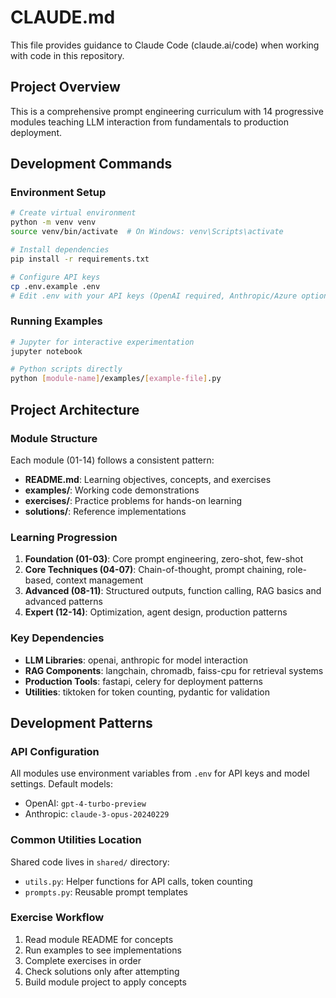 # CLAUDE.md

This file provides guidance to Claude Code (claude.ai/code) when working with code in this repository.

## Project Overview
This is a comprehensive prompt engineering curriculum with 14 progressive modules teaching LLM interaction from fundamentals to production deployment.

## Development Commands

### Environment Setup
```bash
# Create virtual environment
python -m venv venv
source venv/bin/activate  # On Windows: venv\Scripts\activate

# Install dependencies
pip install -r requirements.txt

# Configure API keys
cp .env.example .env
# Edit .env with your API keys (OpenAI required, Anthropic/Azure optional)
```

### Running Examples
```bash
# Jupyter for interactive experimentation
jupyter notebook

# Python scripts directly
python [module-name]/examples/[example-file].py
```

## Project Architecture

### Module Structure
Each module (01-14) follows a consistent pattern:
- **README.md**: Learning objectives, concepts, and exercises
- **examples/**: Working code demonstrations
- **exercises/**: Practice problems for hands-on learning
- **solutions/**: Reference implementations

### Learning Progression
1. **Foundation (01-03)**: Core prompt engineering, zero-shot, few-shot
2. **Core Techniques (04-07)**: Chain-of-thought, prompt chaining, role-based, context management
3. **Advanced (08-11)**: Structured outputs, function calling, RAG basics and advanced patterns
4. **Expert (12-14)**: Optimization, agent design, production patterns

### Key Dependencies
- **LLM Libraries**: openai, anthropic for model interaction
- **RAG Components**: langchain, chromadb, faiss-cpu for retrieval systems
- **Production Tools**: fastapi, celery for deployment patterns
- **Utilities**: tiktoken for token counting, pydantic for validation

## Development Patterns

### API Configuration
All modules use environment variables from `.env` for API keys and model settings. Default models:
- OpenAI: `gpt-4-turbo-preview`
- Anthropic: `claude-3-opus-20240229`

### Common Utilities Location
Shared code lives in `shared/` directory:
- `utils.py`: Helper functions for API calls, token counting
- `prompts.py`: Reusable prompt templates

### Exercise Workflow
1. Read module README for concepts
2. Run examples to see implementations
3. Complete exercises in order
4. Check solutions only after attempting
5. Build module project to apply concepts